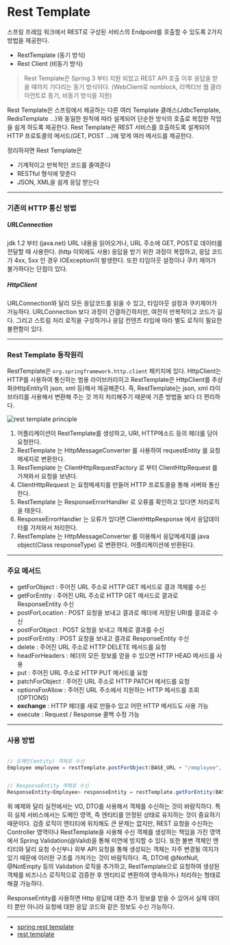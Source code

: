 # Rest Template


스프링 프레임 워크에서 REST로 구성된 서비스의 Endpoint를 호출할 수 있도록 2가지 방법을 제공한다.

- RestTemplate (동기 방식)
- Rest Client (비동기 방식)

> Rest Template은 Spring 3 부터 지원 되었고 REST API 호출 이후 응답을 받을 때까지 기다리는 동기 방식이다. (WebClient로 nonblock, 리엑티브 웹 클라이언트로 동기, 비동기 방식을 지원)

Rest Template은 스프링에서 제공하는 다른 여러 Template 클래스(JdbcTemplate, RedisTemplate ...)와 동일한 원칙에 따라 설계되어 단순한 방식의 호출로 복잡한 작업을 쉽게 하도록 제공한다. 
Rest Template은 REST 서비스를 호출하도록 설계되어 HTTP 프로토콜의 메서드(GET, POST ...)에 맞게 여러 메서드를 제공한다.
 
 
정리하자면 Rest Template은

- 기계적이고 반복적인 코드를 줄여준다
- RESTful 형식에 맞춘다
- JSON, XML을 쉽게 응답 받는다


---
### 기존의 HTTP 통신 방법

##### URLConnection

jdk 1.2 부터 (java.net) URL 내용을 읽어오거나, URL 주소에 GET, POST로 데이터를 전달할 때 사용한다. (http 이외에도 사용)
응답을 받기 위한 과정이 복잡하고, 응답 코드가 4xx, 5xx 인 경우 IOException이 발생한다. 또한 타임아웃 설정이나 쿠키 제어가 불가하다는 단점이 있다.


##### HttpClient

URLConnection와 달리 모든 응답코드를 읽을 수 있고, 타임아웃 설정과 쿠키제어가 가능하다. URLConnection 보다 과정이 간결하긴하지만, 여전히 반복적이고 코드가 길다. 
그리고 스트림 처리 로직을 구성하거나 응답 컨텐츠 타입에 따라 별도 로직이 필요한 불편함이 있다.
 
 
---
### Rest Template 동작원리

RestTemplate은 `org.springframework.http.client` 패키지에 있다. 
HttpClient는 HTTP를 사용하여 통신하는 범용 라이브러리이고 RestTemplate은 HttpClient를 추상화(HttpEntity의 json, xml 등)해서 제공해준다. 
즉, RestTemplate는 json, xml 라이브러리를 사용해서 변환해 주는 것 까지 처리해주기 때문에 기존 방법들 보다 더 편리하다.

![rest template principle](https://img1.daumcdn.net/thumb/R1280x0/?scode=mtistory2&fname=http%3A%2F%2Fcfile26.uf.tistory.com%2Fimage%2F99300D335A9400A52C16C1)


1. 어플리케이션이 RestTemplate를 생성하고, URI, HTTP메소드 등의 헤더를 담아 요청한다.
2. RestTemplate 는 HttpMessageConverter 를 사용하여 requestEntity 를 요청메세지로 변환한다.
3. RestTemplate 는 ClientHttpRequestFactory 로 부터 ClientHttpRequest 를 가져와서 요청을 보낸다.
4. ClientHttpRequest 는 요청메세지를 만들어 HTTP 프로토콜을 통해 서버와 통신한다.
5. RestTemplate 는 ResponseErrorHandler 로 오류를 확인하고 있다면 처리로직을 태운다.
6. ResponseErrorHandler 는 오류가 있다면 ClientHttpResponse 에서 응답데이터를 가져와서 처리한다.
7. RestTemplate 는 HttpMessageConverter 를 이용해서 응답메세지를 java object(Class responseType) 로 변환한다.
어플리케이션에 반환된다.


---
### 주요 메서드

- getForObject : 주어진 URL 주소로 HTTP GET 메서드로 결과 객체를 수신
- getForEntity : 주어진 URL 주소로 HTTP GET 메서드로 결과로 ResponseEntity 수신
- postForLocation : POST 요청을 보내고 결과로 헤더에 저장된 URI를 결과로 수신
- postForObject : POST 요청을 보내고 객체로 결과를 수신
- postForEntity : POST 요청을 보내고 결과로 ResponseEntity 수신
- delete : 주어진 URL 주소로 HTTP DELETE 메서드를 요청
- headForHeaders : 헤더의 모든 정보를 얻을 수 있으면 HTTP HEAD 메서드를 사용
- put : 주어진 URL 주소로 HTTP PUT 메서드를 요청
- patchForObject : 주어진 URL 주소로 HTTP PATCH 메서드를 요청
- optionsForAllow : 주어진 URL 주소에서 지원하는 HTTP 메서드를 조회 (OPTIONS)
- **exchange** : HTTP 헤더를 새로 만들수 있고 어떤 HTTP 메서드도 사용 가능
- execute : Request / Response 콜백 수정 가능
 
 
---
### 사용 방법

```java

// 도메인(entity) 객체로 수신
Employee employee = restTemplate.postForObject(BASE_URL + "/employee", request, Employee.class);


// ResponseEntity 객체로 수신
ResponseEntity<Employee> responseEntity = restTemplate.getForEntity(BASE_URL + "/{name}/{country}", Employee.class, params);

```

위 예제와 달리 실전에서는 VO, DTO를 사용해서 객체를 수신하는 것이 바람직하다. 특히 실제 서비스에서는 도메인 영역, 즉 엔티티를 안정된 상태로 유지하는 것이 중요하기 때문이다. 
검증 로직이 엔티티에 위치해도 큰 문제는 없지만, REST 요청을 수신하는 Controller 영역이나 RestTemplate을 사용해 수신 객체를 생성하는 책임을 가진 영역에서 
Spring Validation(@Valid)을 통해 미연에 방지할 수 있다. 또한 불변 객체인 엔티티와 달리 요청 수신부나 외부 API 요청을 통해 생성되는 객체는 자주 변경될 여지가 있기 때문에 이러한 구조를 가져가는 것이 바람직하다.
즉, DTO에 @NotNull, @NotEmpty 등의 Validation 로직을 추가하고, RestTemplate으로 요청하여 생성된 객체를 비즈니스 로직적으로 검증한 후 엔티티로 변환하여 영속하거나 처리하는 형태로 해결 가능하다.
 
 
ResponseEntity를 사용하면 Http 응답에 대한 추가 정보를 받을 수 있어서 실제 데이터 뿐만 아니라 요청에 대한 응답 코드와 같은 정보도 수신 가능하다.
 
 
 
  
---
- [spring rest template](https://advenoh.tistory.com/46)
- [rest template](https://sjh836.tistory.com/141)


